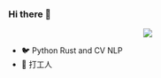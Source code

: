 ### Hi there 👋


<p align="center"> 
  <img src="https://profile-counter.glitch.me/425776024/count.svg"/>
</p>

- 🐦 Python Rust and CV NLP
- 🌱 打工人

